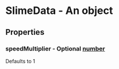 

# SlimeData - An object



## Properties



### speedMultiplier - Optional [number](number)



Defaults to 1

